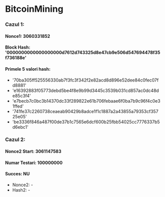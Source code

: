 # BitcoinMining
### Cazul 1:
#### Nonce1: 3060331852
#### Block Hash: '0000000000000000000d7612d743325d8e47cb9e506d547694478f35f736188e'
#### Primele 5 valori hash:
  - '70ba305ff525556330ab7f3fc3f342f2e82acd8d896e52dee84c0fec07fd8881'
  - 'e16392883f05773debd5be4f8e9b99d3445c3539b031cd857ac0dc48de85c3f4'
  - 'e7becb7c0bc3b14370dc33f289822e61b706febaae6f0ba7b9c96f4c0e31ffed'
  - '741fe37c2260738ceaeab90429b8adce1f1c1887a2a43855a79353cf35725e05'
  - 'be3336f846a487f00de37b1c7565e6dcf600b25fbb54025cc7776337b5d6ebc1'
### Cazul 2:
#### Nonce2 Start: 3061147583
#### Numar Testari: 100000000
#### Succes: NU
  - Nonce2: -
  - Hash2: -
